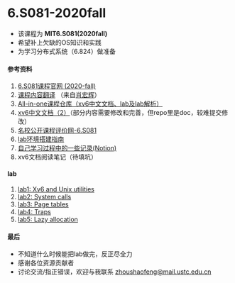 # 6.S081-2020fall

+ 该课程为 **MIT6.S081(2020fall)**
+ 希望补上欠缺的OS知识和实践
+ 为学习分布式系统（6.824）做准备

#### 参考资料
1. [6.S081课程官网 (2020-fall)](https://pdos.csail.mit.edu/6.S081/2020/schedule.html)
2. [课程内容翻译](https://mit-public-courses-cn-translatio.gitbook.io/mit6-s081/) （来自[肖宏辉](https://www.zhihu.com/people/xiao-hong-hui-15)）
3. [All-in-one课程仓库（xv6中文文档、lab及lab解析）](http://xv6.dgs.zone/)
3. [xv6中文文档（2）](https://github.com/pleasewhy/xv6-book-2020-Chinese)（部分内容需要修改和完善，但repo里是doc，较难提交修改）
5. [名校公开课程评价网-6.S081](https://conanhujinming.github.io/comments-for-awesome-courses/%E6%93%8D%E4%BD%9C%E7%B3%BB%E7%BB%9F/MIT6.S081%E6%93%8D%E4%BD%9C%E7%B3%BB%E7%BB%9F%E5%AF%BC%E8%AE%BA/)
6. [lab环境搭建指南](https://www.bilibili.com/video/BV11K4y127Qk?)
7. [自己学习过程中的一些记录(Notion)](https://evernight.notion.site/MIT-6-S081-708ca9dbc6fb450684ac28cba6616d12)
8. xv6文档阅读笔记（待填坑）

#### lab
1. [lab1: Xv6 and Unix utilities](https://github.com/fung-hwang/6.S081-2020fall/blob/main/lab/lab1-utilities.md)
2. [lab2: System calls](https://github.com/fung-hwang/6.S081-2020fall/blob/main/lab/lab2-system-calls.md)
3. [lab3: Page tables](https://github.com/fung-hwang/6.S081-2020fall/blob/main/lab/lab3-page-tables.md)
4. [lab4: Traps](https://github.com/fung-hwang/6.S081-2020fall/blob/main/lab/lab4-traps.md)
5. [lab5: Lazy allocation](https://github.com/fung-hwang/6.S081-2020fall/blob/main/lab/lab5-lazy-page-allocation.md)

#### 最后
+ 不知道什么时候能把lab做完，反正尽全力
+ 感谢各位资源贡献者
+ 讨论交流/指正错误，欢迎与我联系 zhoushaofeng@mail.ustc.edu.cn
